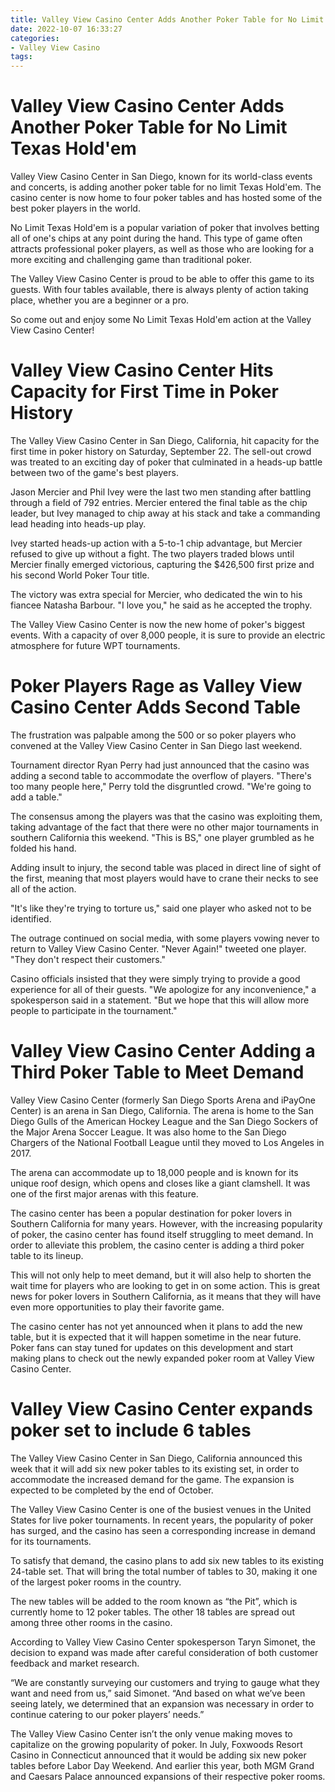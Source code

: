 ```yaml
---
title: Valley View Casino Center Adds Another Poker Table for No Limit Texas Hold'em
date: 2022-10-07 16:33:27
categories:
- Valley View Casino
tags:
---
```



#  Valley View Casino Center Adds Another Poker Table for No Limit Texas Hold'em

 Valley View Casino Center in San Diego, known for its world-class events and concerts, is adding another poker table for no limit Texas Hold'em. The casino center is now home to four poker tables and has hosted some of the best poker players in the world.

No Limit Texas Hold'em is a popular variation of poker that involves betting all of one's chips at any point during the hand. This type of game often attracts professional poker players, as well as those who are looking for a more exciting and challenging game than traditional poker.

The Valley View Casino Center is proud to be able to offer this game to its guests. With four tables available, there is always plenty of action taking place, whether you are a beginner or a pro.

So come out and enjoy some No Limit Texas Hold'em action at the Valley View Casino Center!

#  Valley View Casino Center Hits Capacity for First Time in Poker History

The Valley View Casino Center in San Diego, California, hit capacity for the first time in poker history on Saturday, September 22. The sell-out crowd was treated to an exciting day of poker that culminated in a heads-up battle between two of the game's best players.

Jason Mercier and Phil Ivey were the last two men standing after battling through a field of 792 entries. Mercier entered the final table as the chip leader, but Ivey managed to chip away at his stack and take a commanding lead heading into heads-up play.

Ivey started heads-up action with a 5-to-1 chip advantage, but Mercier refused to give up without a fight. The two players traded blows until Mercier finally emerged victorious, capturing the $426,500 first prize and his second World Poker Tour title.

The victory was extra special for Mercier, who dedicated the win to his fiancee Natasha Barbour. "I love you," he said as he accepted the trophy.

The Valley View Casino Center is now the new home of poker's biggest events. With a capacity of over 8,000 people, it is sure to provide an electric atmosphere for future WPT tournaments.

#  Poker Players Rage as Valley View Casino Center Adds Second Table

The frustration was palpable among the 500 or so poker players who convened at the Valley View Casino Center in San Diego last weekend.

 Tournament director Ryan Perry had just announced that the casino was adding a second table to accommodate the overflow of players. "There's too many people here," Perry told the disgruntled crowd. "We're going to add a table."

The consensus among the players was that the casino was exploiting them, taking advantage of the fact that there were no other major tournaments in southern California this weekend. "This is BS," one player grumbled as he folded his hand.

Adding insult to injury, the second table was placed in direct line of sight of the first, meaning that most players would have to crane their necks to see all of the action.

"It's like they're trying to torture us," said one player who asked not to be identified.

The outrage continued on social media, with some players vowing never to return to Valley View Casino Center. "Never Again!" tweeted one player. "They don't respect their customers."

Casino officials insisted that they were simply trying to provide a good experience for all of their guests. "We apologize for any inconvenience," a spokesperson said in a statement. "But we hope that this will allow more people to participate in the tournament."

#  Valley View Casino Center Adding a Third Poker Table to Meet Demand

Valley View Casino Center (formerly San Diego Sports Arena and iPayOne Center) is an arena in San Diego, California. The arena is home to the San Diego Gulls of the American Hockey League and the San Diego Sockers of the Major Arena Soccer League. It was also home to the San Diego Chargers of the National Football League until they moved to Los Angeles in 2017.

The arena can accommodate up to 18,000 people and is known for its unique roof design, which opens and closes like a giant clamshell. It was one of the first major arenas with this feature.

The casino center has been a popular destination for poker lovers in Southern California for many years. However, with the increasing popularity of poker, the casino center has found itself struggling to meet demand. In order to alleviate this problem, the casino center is adding a third poker table to its lineup.

This will not only help to meet demand, but it will also help to shorten the wait time for players who are looking to get in on some action. This is great news for poker lovers in Southern California, as it means that they will have even more opportunities to play their favorite game.

The casino center has not yet announced when it plans to add the new table, but it is expected that it will happen sometime in the near future. Poker fans can stay tuned for updates on this development and start making plans to check out the newly expanded poker room at Valley View Casino Center.

#  Valley View Casino Center expands poker set to include 6 tables

The Valley View Casino Center in San Diego, California announced this week that it will add six new poker tables to its existing set, in order to accommodate the increased demand for the game. The expansion is expected to be completed by the end of October.

The Valley View Casino Center is one of the busiest venues in the United States for live poker tournaments. In recent years, the popularity of poker has surged, and the casino has seen a corresponding increase in demand for its tournaments.

To satisfy that demand, the casino plans to add six new tables to its existing 24-table set. That will bring the total number of tables to 30, making it one of the largest poker rooms in the country.

The new tables will be added to the room known as “the Pit”, which is currently home to 12 poker tables. The other 18 tables are spread out among three other rooms in the casino.

According to Valley View Casino Center spokesperson Taryn Simonet, the decision to expand was made after careful consideration of both customer feedback and market research.

“We are constantly surveying our customers and trying to gauge what they want and need from us,” said Simonet. “And based on what we’ve been seeing lately, we determined that an expansion was necessary in order to continue catering to our poker players’ needs.”

The Valley View Casino Center isn’t the only venue making moves to capitalize on the growing popularity of poker. In July, Foxwoods Resort Casino in Connecticut announced that it would be adding six new poker tables before Labor Day Weekend. And earlier this year, both MGM Grand and Caesars Palace announced expansions of their respective poker rooms.